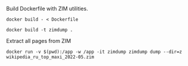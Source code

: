 Build Dockerfile with ZIM utilities.

`docker build - < Dockerfile`

`docker build -t zimdump .`

Extract all pages from ZIM

```
docker run -v $(pwd):/app -w /app -it zimdump zimdump dump --dir=z wikipedia_ru_top_maxi_2022-05.zim
```